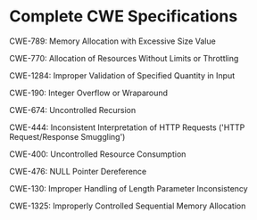 

# Complete CWE Specifications

CWE-789: Memory Allocation with Excessive Size Value

CWE-770: Allocation of Resources Without Limits or Throttling

CWE-1284: Improper Validation of Specified Quantity in Input

CWE-190: Integer Overflow or Wraparound

CWE-674: Uncontrolled Recursion

CWE-444: Inconsistent Interpretation of HTTP Requests ('HTTP Request/Response Smuggling')

CWE-400: Uncontrolled Resource Consumption

CWE-476: NULL Pointer Dereference

CWE-130: Improper Handling of Length Parameter Inconsistency

CWE-1325: Improperly Controlled Sequential Memory Allocation
